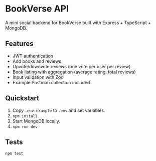 # BookVerse API

A mini social backend for BookVerse built with Express + TypeScript + MongoDB.

## Features
- JWT authentication
- Add books and reviews
- Upvote/downvote reviews (one vote per user per review)
- Book listing with aggregation (average rating, total reviews)
- Input validation with Zod
- Example Postman collection included

## Quickstart

1. Copy `.env.example` to `.env` and set variables.
2. `npm install`
3. Start MongoDB locally.
4. `npm run dev`

## Tests
`npm test`

